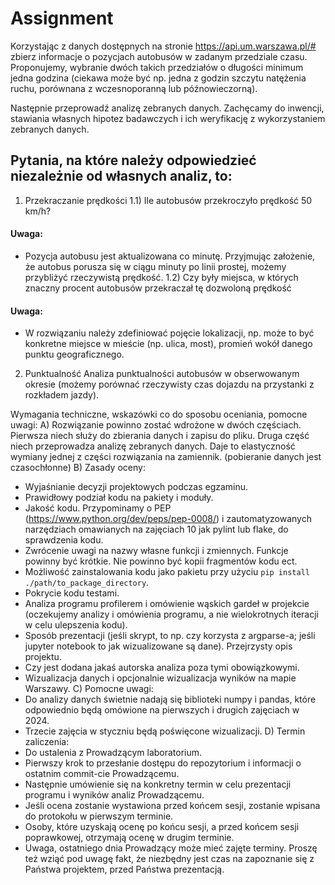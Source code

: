 # Assignment

Korzystając z danych dostępnych na stronie https://api.um.warszawa.pl/# zbierz informacje o pozycjach autobusów w zadanym przedziale czasu. Proponujemy, wybranie dwóch takich przedziałów o długości minimum jedna godzina (ciekawa może być np. jedna z godzin szczytu natężenia ruchu, porównana z wczesnoporanną lub późnowieczorną). 

Następnie przeprowadź analizę zebranych danych. Zachęcamy do inwencji, stawiania własnych hipotez badawczych i ich weryfikację z wykorzystaniem zebranych danych.

## Pytania, na które należy odpowiedzieć niezależnie od własnych analiz, to:
1) Przekraczanie prędkości
1.1) Ile autobusów przekroczyło prędkość 50 km/h?
#### Uwaga:
* Pozycja autobusu jest aktualizowana co minutę. Przyjmując założenie, że autobus porusza się w ciągu minuty po linii prostej, możemy przybliżyć rzeczywistą prędkość.
1.2) Czy były miejsca, w których znaczny procent autobusów przekraczał tę dozwoloną prędkość
#### Uwaga:
* W rozwiązaniu należy zdefiniować pojęcie lokalizacji, np. może to być konkretne miejsce w mieście (np. ulica, most), promień wokół danego punktu geograficznego.
2) Punktualność
Analiza punktualności autobusów w obserwowanym okresie (możemy porównać rzeczywisty czas dojazdu na przystanki z rozkładem jazdy).

Wymagania techniczne, wskazówki co do sposobu oceniania, pomocne uwagi:
A) Rozwiązanie powinno zostać wdrożone w dwóch częściach. Pierwsza niech służy do zbierania danych i zapisu do pliku.
Druga część niech przeprowadza analizę zebranych danych. Daje to elastyczność wymiany jednej z części rozwiązania na zamiennik. (pobieranie danych jest czasochłonne)
B) Zasady oceny:
* Wyjaśnianie decyzji projektowych podczas egzaminu.
* Prawidłowy podział kodu na pakiety i moduły.
* Jakość kodu. Przypominamy o PEP (https://www.python.org/dev/peps/pep-0008/) i zautomatyzowanych narzędziach omawianych na zajęciach 10 jak pylint lub flake, do sprawdzenia kodu.
* Zwrócenie uwagi na nazwy własne funkcji i zmiennych. Funkcje powinny być krótkie. Nie powinno być kopii fragmentów kodu ect.
* Możliwość zainstalowania kodu jako pakietu przy użyciu `pip install ./path/to_package_directory`.
* Pokrycie kodu testami.
* Analiza programu profilerem i omówienie wąskich gardeł w projekcie (oczekujemy analizy i omówienia programu, a nie wielokrotnych iteracji w celu ulepszenia kodu).
* Sposób prezentacji (jeśli skrypt, to np. czy korzysta z argparse-a; jeśli jupyter notebook to jak wizualizowane są dane). Przejrzysty opis projektu.
* Czy jest dodana jakaś autorska analiza poza tymi obowiązkowymi.
* Wizualizacja danych i opcjonalnie wizualizacja wyników na mapie Warszawy.
C) Pomocne uwagi:
* Do analizy danych świetnie nadają się biblioteki numpy i pandas, które odpowiednio będą omówione na pierwszych i drugich zajęciach w 2024.
* Trzecie zajęcia w styczniu będą poświęcone wizualizacji.
D) Termin zaliczenia:
* Do ustalenia z Prowadzącym laboratorium.
* Pierwszy krok to przesłanie dostępu do repozytorium i informacji o ostatnim commit-cie Prowadzącemu.
* Następnie umówienie się na konkretny termin w celu prezentacji programu i wyników analiz Prowadzącemu.
* Jeśli ocena zostanie wystawiona przed końcem sesji, zostanie wpisana do protokołu w pierwszym terminie.
* Osoby, które uzyskają ocenę po końcu sesji, a przed końcem sesji poprawkowej, otrzymają ocenę w drugim terminie.
* Uwaga, ostatniego dnia Prowadzący może mieć zajęte terminy. Proszę też wziąć pod uwagę fakt, że niezbędny jest czas na zapoznanie się z Państwa projektem, przed Państwa prezentacją.
